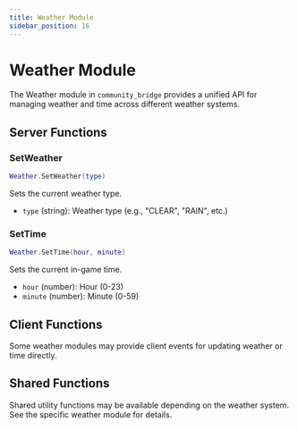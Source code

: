 ```yaml
---
title: Weather Module
sidebar_position: 16
---
```


# Weather Module

The Weather module in `community_bridge` provides a unified API for managing weather and time across different weather systems.

## Server Functions

### SetWeather
```lua
Weather.SetWeather(type)
```
Sets the current weather type.
- `type` (string): Weather type (e.g., "CLEAR", "RAIN", etc.)

### SetTime
```lua
Weather.SetTime(hour, minute)
```
Sets the current in-game time.
- `hour` (number): Hour (0-23)
- `minute` (number): Minute (0-59)

## Client Functions

Some weather modules may provide client events for updating weather or time directly.

## Shared Functions

Shared utility functions may be available depending on the weather system. See the specific weather module for details.
